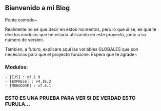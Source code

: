 ## Bienvenido a mi Blog
Ponte comodo~

Realmente no se que decir en estos momentos, pero lo que si se, es que te dire los modulos que he estado utilizando en este proyecto, junto a su numero de version.

Tambien, a futuro, explicare aquí las variables GLOBALES que son necesarias para que el proyecto funcione. Espero que te agrade~

### Modulos:

    - [EJS] : v3.1.9
    - [EXPRESS] : v4.18.2
    - [MONGOOSE] : v7.4.1

### ESTO ES UNA PRUEBA PARA VER SI DE VERDAD ESTO FURULA...